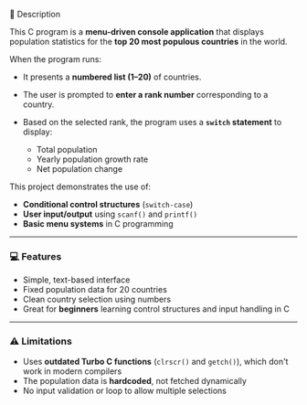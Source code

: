 📄 Description

This C program is a **menu-driven console application** that displays population statistics for the **top 20 most populous countries** in the world.

When the program runs:

* It presents a **numbered list (1–20)** of countries.
* The user is prompted to **enter a rank number** corresponding to a country.
* Based on the selected rank, the program uses a **`switch` statement** to display:

  * Total population
  * Yearly population growth rate
  * Net population change

This project demonstrates the use of:

* **Conditional control structures** (`switch-case`)
* **User input/output** using `scanf()` and `printf()`
* **Basic menu systems** in C programming

---

### 💻 Features

* Simple, text-based interface
* Fixed population data for 20 countries
* Clean country selection using numbers
* Great for **beginners** learning control structures and input handling in C

---

### ⚠ Limitations

* Uses **outdated Turbo C functions** (`clrscr()` and `getch()`), which don't work in modern compilers
* The population data is **hardcoded**, not fetched dynamically
* No input validation or loop to allow multiple selections



